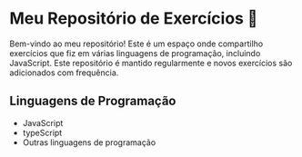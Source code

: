 # Meu Repositório de Exercícios 🚀

Bem-vindo ao meu repositório! Este é um espaço onde compartilho exercícios que fiz em várias linguagens de programação, incluindo JavaScript. Este repositório é mantido regularmente e novos exercícios são adicionados com frequência.

## Linguagens de Programação

- JavaScript
- typeScript
- Outras linguagens de programação
